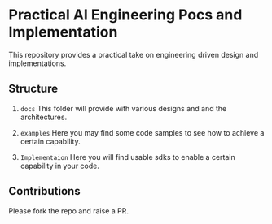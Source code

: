 # Practical AI Engineering Pocs and Implementation

This repository provides a practical take on engineering driven design and implementations.

## Structure
1. `docs`
This folder will provide with various designs and and the architectures.

2. `examples`
Here you may find some code samples to see how to achieve a certain capability.

3. `Implementaion`
Here you will find usable sdks to enable a certain capability in your code.

## Contributions
Please fork the repo and raise a PR.
